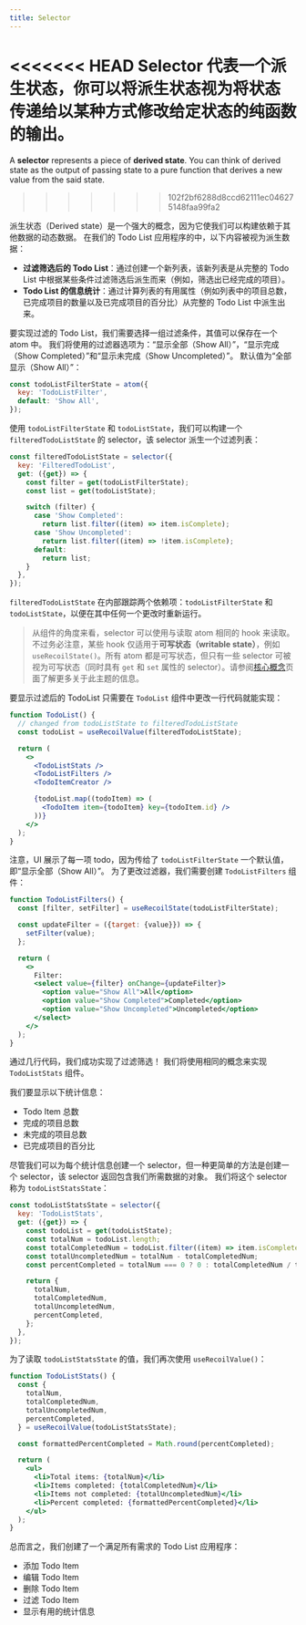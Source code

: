 ```yaml
---
title: Selector
---
```


<<<<<<< HEAD
**Selector** 代表一个**派生状态**，你可以将派生状态视为将状态传递给以某种方式修改给定状态的纯函数的输出。
=======
A **selector** represents a piece of **derived state**. You can think of derived state as the output of passing state to a pure function that derives a new value from the said state.
>>>>>>> 102f2bf6288d8ccd62111ec046275148faa99fa2

派生状态（Derived state）是一个强大的概念，因为它使我们可以构建依赖于其他数据的动态数据。 在我们的 Todo List 应用程序的中，以下内容被视为派生数据：

- **过滤筛选后的 Todo List**：通过创建一个新列表，该新列表是从完整的 Todo List 中根据某些条件过滤筛选后派生而来（例如，筛选出已经完成的项目）。
- **Todo List 的信息统计**：通过计算列表的有用属性（例如列表中的项目总数，已完成项目的数量以及已完成项目的百分比）从完整的 Todo List 中派生出来。

要实现过滤的 Todo List，我们需要选择一组过滤条件，其值可以保存在一个 atom 中。 我们将使用的过滤器选项为：“显示全部（Show All）”，“显示完成（Show Completed）”和“显示未完成（Show Uncompleted）”。 默认值为“全部显示（Show All）”：

```javascript
const todoListFilterState = atom({
  key: 'TodoListFilter',
  default: 'Show All',
});
```

使用 `todoListFilterState` 和 `todoListState`，我们可以构建一个 `filteredTodoListState` 的 selector，该 selector 派生一个过滤列表：

```javascript
const filteredTodoListState = selector({
  key: 'FilteredTodoList',
  get: ({get}) => {
    const filter = get(todoListFilterState);
    const list = get(todoListState);

    switch (filter) {
      case 'Show Completed':
        return list.filter((item) => item.isComplete);
      case 'Show Uncompleted':
        return list.filter((item) => !item.isComplete);
      default:
        return list;
    }
  },
});
```

`filteredTodoListState` 在内部跟踪两个依赖项：`todoListFilterState` 和 `todoListState`，以便在其中任何一个更改时重新运行。

> 从组件的角度来看，selector 可以使用与读取 atom 相同的 hook 来读取。不过务必注意，某些 hook 仅适用于**可写状态（writable state）**，例如 `useRecoilState()`。所有 atom 都是可写状态，但只有一些 selector 可被视为可写状态（同时具有 `get` 和 `set` 属性的 selector）。请参阅[核心概念](/docs/introduction/core-concepts)页面了解更多关于此主题的信息。

要显示过滤后的 TodoList 只需要在 `TodoList` 组件中更改一行代码就能实现：

```jsx
function TodoList() {
  // changed from todoListState to filteredTodoListState
  const todoList = useRecoilValue(filteredTodoListState);

  return (
    <>
      <TodoListStats />
      <TodoListFilters />
      <TodoItemCreator />

      {todoList.map((todoItem) => (
        <TodoItem item={todoItem} key={todoItem.id} />
      ))}
    </>
  );
}
```

注意，UI 展示了每一项 todo，因为传给了 `todoListFilterState` 一个默认值，即“显示全部（Show All）”。 为了更改过滤器，我们需要创建 `TodoListFilters` 组件：

```jsx
function TodoListFilters() {
  const [filter, setFilter] = useRecoilState(todoListFilterState);

  const updateFilter = ({target: {value}}) => {
    setFilter(value);
  };

  return (
    <>
      Filter:
      <select value={filter} onChange={updateFilter}>
        <option value="Show All">All</option>
        <option value="Show Completed">Completed</option>
        <option value="Show Uncompleted">Uncompleted</option>
      </select>
    </>
  );
}
```

通过几行代码，我们成功实现了过滤筛选！ 我们将使用相同的概念来实现 `TodoListStats` 组件。

我们要显示以下统计信息：

- Todo Item 总数
- 完成的项目总数
- 未完成的项目总数
- 已完成项目的百分比

尽管我们可以为每个统计信息创建一个 selector，但一种更简单的方法是创建一个 selector，该 selector 返回包含我们所需数据的对象。 我们将这个 selector 称为 `todoListStatsState`：

```javascript
const todoListStatsState = selector({
  key: 'TodoListStats',
  get: ({get}) => {
    const todoList = get(todoListState);
    const totalNum = todoList.length;
    const totalCompletedNum = todoList.filter((item) => item.isComplete).length;
    const totalUncompletedNum = totalNum - totalCompletedNum;
    const percentCompleted = totalNum === 0 ? 0 : totalCompletedNum / totalNum * 100;

    return {
      totalNum,
      totalCompletedNum,
      totalUncompletedNum,
      percentCompleted,
    };
  },
});
```

为了读取 `todoListStatsState` 的值，我们再次使用 `useRecoilValue()`：

```jsx
function TodoListStats() {
  const {
    totalNum,
    totalCompletedNum,
    totalUncompletedNum,
    percentCompleted,
  } = useRecoilValue(todoListStatsState);

  const formattedPercentCompleted = Math.round(percentCompleted);

  return (
    <ul>
      <li>Total items: {totalNum}</li>
      <li>Items completed: {totalCompletedNum}</li>
      <li>Items not completed: {totalUncompletedNum}</li>
      <li>Percent completed: {formattedPercentCompleted}</li>
    </ul>
  );
}
```

总而言之，我们创建了一个满足所有需求的 Todo List 应用程序：

- 添加 Todo Item
- 编辑 Todo Item
- 删除 Todo Item
- 过滤 Todo Item
- 显示有用的统计信息
